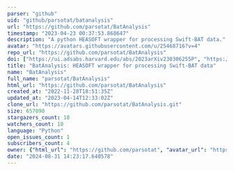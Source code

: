 ```yaml
---
parser: "github"
uid: "github/parsotat/batanalysis"
url: "https://github.com/parsotat/BatAnalysis"
timestamp: "2023-04-23 00:37:53.868647"
description: "A python HEASOFT wrapper for processing Swift-BAT data."
avatar: "https://avatars.githubusercontent.com/u/25468716?v=4"
repo_url: "https://github.com/parsotat/BatAnalysis"
doi: ["https://ui.adsabs.harvard.edu/abs/2023arXiv230306255P", "https://ui.adsabs.harvard.edu/abs/2023ascl.soft04003P/abstract"]
title: "BatAnalysis: HEASOFT wrapper for processing Swift-BAT data"
name: "BatAnalysis"
full_name: "parsotat/BatAnalysis"
html_url: "https://github.com/parsotat/BatAnalysis"
created_at: "2022-11-28T18:51:35Z"
updated_at: "2023-04-14T12:33:02Z"
clone_url: "https://github.com/parsotat/BatAnalysis.git"
size: 657090
stargazers_count: 10
watchers_count: 10
language: "Python"
open_issues_count: 1
subscribers_count: 4
owner: {"html_url": "https://github.com/parsotat", "avatar_url": "https://avatars.githubusercontent.com/u/25468716?v=4", "login": "parsotat", "type": "User"}
date: "2024-08-31 14:23:17.640578"
---
```

